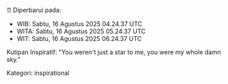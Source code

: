 ⏰ Diperbarui pada:
- WIB: Sabtu, 16 Agustus 2025 04.24.37 UTC
- WITA: Sabtu, 16 Agustus 2025 05.24.37 UTC
- WIT: Sabtu, 16 Agustus 2025 06.24.37 UTC

Kutipan Inspiratif:
"You weren't just a star to me, you were my whole damn sky."


Kategori: inspirational

